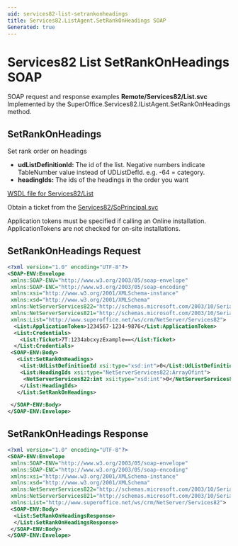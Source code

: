 ```yaml
---
uid: services82-list-setrankonheadings
title: Services82.ListAgent.SetRankOnHeadings SOAP
Generated: true
---
```


# Services82 List SetRankOnHeadings SOAP

SOAP request and response examples **Remote/Services82/List.svc**
Implemented by the <see cref="M:SuperOffice.Services82.IListAgent.SetRankOnHeadings">SuperOffice.Services82.IListAgent.SetRankOnHeadings</see> method.

## SetRankOnHeadings

Set rank order on headings

* **udListDefinitionId:** The id of the list. Negative numbers indicate TableNumber value instead of UDListDefId. e.g. -64 = category.
* **headingIds:** The ids of the headings in the order you want



[WSDL file for Services82/List](../Services82-List.md)

Obtain a ticket from the [Services82/SoPrincipal.svc](../SoPrincipal/SoPrincipal.md)

Application tokens must be specified if calling an Online installation. ApplicationTokens are not checked for on-site installations.

## SetRankOnHeadings Request

```xml
<?xml version="1.0" encoding="UTF-8"?>
<SOAP-ENV:Envelope
 xmlns:SOAP-ENV="http://www.w3.org/2003/05/soap-envelope"
 xmlns:SOAP-ENC="http://www.w3.org/2003/05/soap-encoding"
 xmlns:xsi="http://www.w3.org/2001/XMLSchema-instance"
 xmlns:xsd="http://www.w3.org/2001/XMLSchema"
 xmlns:NetServerServices822="http://schemas.microsoft.com/2003/10/Serialization/Arrays"
 xmlns:NetServerServices821="http://schemas.microsoft.com/2003/10/Serialization/"
 xmlns:List="http://www.superoffice.net/ws/crm/NetServer/Services82">
  <List:ApplicationToken>1234567-1234-9876</List:ApplicationToken>
  <List:Credentials>
    <List:Ticket>7T:1234abcxyzExample==</List:Ticket>
  </List:Credentials>
 <SOAP-ENV:Body>
   <List:SetRankOnHeadings>
    <List:UdListDefinitionId xsi:type="xsd:int">0</List:UdListDefinitionId>
    <List:HeadingIds xsi:type="NetServerServices822:ArrayOfint">
     <NetServerServices822:int xsi:type="xsd:int">0</NetServerServices822:int>
    </List:HeadingIds>
   </List:SetRankOnHeadings>

 </SOAP-ENV:Body>
</SOAP-ENV:Envelope>

```


## SetRankOnHeadings Response

```xml
<?xml version="1.0" encoding="UTF-8"?>
<SOAP-ENV:Envelope
 xmlns:SOAP-ENV="http://www.w3.org/2003/05/soap-envelope"
 xmlns:SOAP-ENC="http://www.w3.org/2003/05/soap-encoding"
 xmlns:xsi="http://www.w3.org/2001/XMLSchema-instance"
 xmlns:xsd="http://www.w3.org/2001/XMLSchema"
 xmlns:NetServerServices822="http://schemas.microsoft.com/2003/10/Serialization/Arrays"
 xmlns:NetServerServices821="http://schemas.microsoft.com/2003/10/Serialization/"
 xmlns:List="http://www.superoffice.net/ws/crm/NetServer/Services82">
 <SOAP-ENV:Body>
  <List:SetRankOnHeadingsResponse>
  </List:SetRankOnHeadingsResponse>
 </SOAP-ENV:Body>
</SOAP-ENV:Envelope>

```

